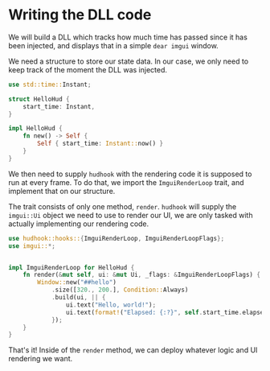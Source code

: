 # Writing the DLL code

We will build a DLL which tracks how much time has passed since it has been injected, and displays
that in a simple `dear imgui` window.

We need a structure to store our state data. In our case, we only need to keep track of the moment
the DLL was injected.

```rust
use std::time::Instant;

struct HelloHud {
    start_time: Instant,
}

impl HelloHud {
    fn new() -> Self {
        Self { start_time: Instant::now() }
    }
}
```

We then need to supply `hudhook` with the rendering code it is supposed to run at every frame.
To do that, we import the `ImguiRenderLoop` trait, and implement that on our structure.

The trait consists of only one method, `render`. `hudhook` will supply the `imgui::Ui` object we
need to use to render our UI, we are only tasked with actually implementing our rendering code.

```rust
use hudhook::hooks::{ImguiRenderLoop, ImguiRenderLoopFlags};
use imgui::*;


impl ImguiRenderLoop for HelloHud {
    fn render(&mut self, ui: &mut Ui, _flags: &ImguiRenderLoopFlags) {
        Window::new("##hello")
            .size([320., 200.], Condition::Always)
            .build(ui, || {
                ui.text("Hello, world!");
                ui.text(format!("Elapsed: {:?}", self.start_time.elapsed()));
            });
    }
}
```

That's it! Inside of the `render` method, we can deploy whatever logic and UI rendering we want.

[samples]: https://github.com/microsoft/DirectX-Graphics-Samples 
